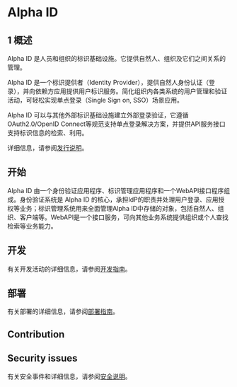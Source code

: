 # Alpha ID

## 1 概述

Alpha ID 是人员和组织的标识基础设施。它提供自然人、组织及它们之间关系的管理。

Alpha ID 是一个标识提供者（Identity Provider），提供自然人身份认证（登录），并向依赖方应用提供用户标识服务。简化组织内各类系统的用户管理和验证活动，可轻松实现单点登录（Single Sign on, SSO）场景应用。

Alpha ID 可以与其他外部标识基础设施建立外部登录验证，它遵循OAuth2.0/OpenID Connect等规范支持单点登录解决方案，并提供API服务接口支持标识信息的检索、利用。

详细信息，请参阅[发行说明](docs/ReleaseNotes.md)。

## 开始

Alpha ID 由一个身份验证应用程序、标识管理应用程序和一个WebAPI接口程序组成。身份验证系统是 Alpha ID 的核心，承担IdP的职责并处理用户登录、应用授权等业务；标识管理系统用来全面管理Alpha ID中存储的对象，包括自然人、组织、客户端等。WebAPI是一个接口服务，可向其他业务系统提供组织或个人查找检索等业务能力。

## 开发

有关开发活动的详细信息，请参阅[开发指南](docs/Development.md)。

## 部署

有关部署的详细信息，请参阅[部署指南](docs/Deployment.md)。

## Contribution



## Security issues

有关安全事件和详细信息，请参阅[安全说明](SECURITY.md)。

